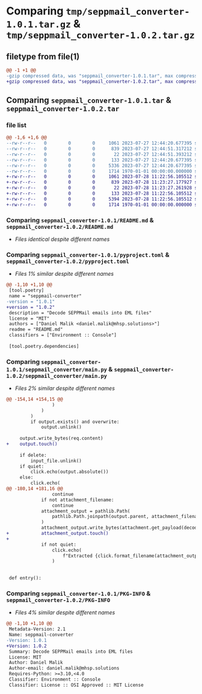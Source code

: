 # Comparing `tmp/seppmail_converter-1.0.1.tar.gz` & `tmp/seppmail_converter-1.0.2.tar.gz`

## filetype from file(1)

```diff
@@ -1 +1 @@
-gzip compressed data, was "seppmail_converter-1.0.1.tar", max compression
+gzip compressed data, was "seppmail_converter-1.0.2.tar", max compression
```

## Comparing `seppmail_converter-1.0.1.tar` & `seppmail_converter-1.0.2.tar`

### file list

```diff
@@ -1,6 +1,6 @@
--rw-r--r--   0        0        0     1061 2023-07-27 12:44:20.677395 seppmail_converter-1.0.1/README.md
--rw-r--r--   0        0        0      839 2023-07-27 12:44:51.317212 seppmail_converter-1.0.1/pyproject.toml
--rw-r--r--   0        0        0       22 2023-07-27 12:44:51.393212 seppmail_converter-1.0.1/seppmail_converter/__init__.py
--rw-r--r--   0        0        0      133 2023-07-27 12:44:20.677395 seppmail_converter-1.0.1/seppmail_converter/exceptions.py
--rw-r--r--   0        0        0     5336 2023-07-27 12:44:20.677395 seppmail_converter-1.0.1/seppmail_converter/main.py
--rw-r--r--   0        0        0     1714 1970-01-01 00:00:00.000000 seppmail_converter-1.0.1/PKG-INFO
+-rw-r--r--   0        0        0     1061 2023-07-28 11:22:56.105512 seppmail_converter-1.0.2/README.md
+-rw-r--r--   0        0        0      839 2023-07-28 11:23:27.177927 seppmail_converter-1.0.2/pyproject.toml
+-rw-r--r--   0        0        0       22 2023-07-28 11:23:27.261928 seppmail_converter-1.0.2/seppmail_converter/__init__.py
+-rw-r--r--   0        0        0      133 2023-07-28 11:22:56.105512 seppmail_converter-1.0.2/seppmail_converter/exceptions.py
+-rw-r--r--   0        0        0     5394 2023-07-28 11:22:56.105512 seppmail_converter-1.0.2/seppmail_converter/main.py
+-rw-r--r--   0        0        0     1714 1970-01-01 00:00:00.000000 seppmail_converter-1.0.2/PKG-INFO
```

### Comparing `seppmail_converter-1.0.1/README.md` & `seppmail_converter-1.0.2/README.md`

 * *Files identical despite different names*

### Comparing `seppmail_converter-1.0.1/pyproject.toml` & `seppmail_converter-1.0.2/pyproject.toml`

 * *Files 1% similar despite different names*

```diff
@@ -1,10 +1,10 @@
 [tool.poetry]
 name = "seppmail-converter"
-version = "1.0.1"
+version = "1.0.2"
 description = "Decode SEPPMail emails into EML files"
 license = "MIT"
 authors = ["Daniel Malik <daniel.malik@mhsp.solutions>"]
 readme = "README.md"
 classifiers = ["Environment :: Console"]
 
 [tool.poetry.dependencies]
```

### Comparing `seppmail_converter-1.0.1/seppmail_converter/main.py` & `seppmail_converter-1.0.2/seppmail_converter/main.py`

 * *Files 2% similar despite different names*

```diff
@@ -154,14 +154,15 @@
                 )
             )
         )
         if output.exists() and overwrite:
             output.unlink()
 
     output.write_bytes(req.content)
+    output.touch()
 
     if delete:
         input_file.unlink()
     if quiet:
         click.echo(output.absolute())
     else:
         click.echo(
@@ -180,14 +181,16 @@
                 continue
             if not attachment_filename:
                 continue
             attachment_output = pathlib.Path(
                 pathlib.Path.joinpath(output.parent, attachment_filename)
             )
             attachment_output.write_bytes(attachment.get_payload(decode=True))
+            attachment_output.touch()
+
             if not quiet:
                 click.echo(
                     f"Extracted {click.format_filename(attachment_output.absolute())}"
                 )
 
 
 def entry():
```

### Comparing `seppmail_converter-1.0.1/PKG-INFO` & `seppmail_converter-1.0.2/PKG-INFO`

 * *Files 4% similar despite different names*

```diff
@@ -1,10 +1,10 @@
 Metadata-Version: 2.1
 Name: seppmail-converter
-Version: 1.0.1
+Version: 1.0.2
 Summary: Decode SEPPMail emails into EML files
 License: MIT
 Author: Daniel Malik
 Author-email: daniel.malik@mhsp.solutions
 Requires-Python: >=3.10,<4.0
 Classifier: Environment :: Console
 Classifier: License :: OSI Approved :: MIT License
```


